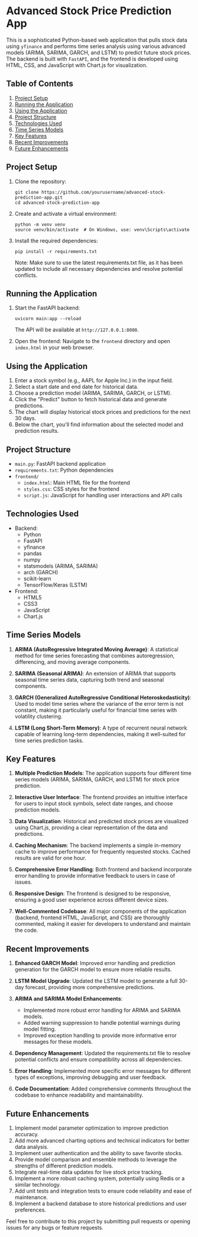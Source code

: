 # Advanced Stock Price Prediction App

This is a sophisticated Python-based web application that pulls stock data using `yfinance` and performs time series analysis using various advanced models (ARIMA, SARIMA, GARCH, and LSTM) to predict future stock prices. The backend is built with `FastAPI`, and the frontend is developed using HTML, CSS, and JavaScript with Chart.js for visualization.

## Table of Contents

1. [Project Setup](#project-setup)
2. [Running the Application](#running-the-application)
3. [Using the Application](#using-the-application)
4. [Project Structure](#project-structure)
5. [Technologies Used](#technologies-used)
6. [Time Series Models](#time-series-models)
7. [Key Features](#key-features)
8. [Recent Improvements](#recent-improvements)
9. [Future Enhancements](#future-enhancements)

## Project Setup

1. Clone the repository:
   ```
   git clone https://github.com/yourusername/advanced-stock-prediction-app.git
   cd advanced-stock-prediction-app
   ```

2. Create and activate a virtual environment:
   ```
   python -m venv venv
   source venv/bin/activate  # On Windows, use: venv\Scripts\activate
   ```

3. Install the required dependencies:
   ```
   pip install -r requirements.txt
   ```
   Note: Make sure to use the latest requirements.txt file, as it has been updated to include all necessary dependencies and resolve potential conflicts.

## Running the Application

1. Start the FastAPI backend:
   ```
   uvicorn main:app --reload
   ```
   The API will be available at `http://127.0.0.1:8000`.

2. Open the frontend:
   Navigate to the `frontend` directory and open `index.html` in your web browser.

## Using the Application

1. Enter a stock symbol (e.g., AAPL for Apple Inc.) in the input field.
2. Select a start date and end date for historical data.
3. Choose a prediction model (ARIMA, SARIMA, GARCH, or LSTM).
4. Click the "Predict" button to fetch historical data and generate predictions.
5. The chart will display historical stock prices and predictions for the next 30 days.
6. Below the chart, you'll find information about the selected model and prediction results.

## Project Structure

- `main.py`: FastAPI backend application
- `requirements.txt`: Python dependencies
- `frontend/`
  - `index.html`: Main HTML file for the frontend
  - `styles.css`: CSS styles for the frontend
  - `script.js`: JavaScript for handling user interactions and API calls

## Technologies Used

- Backend:
  - Python
  - FastAPI
  - yfinance
  - pandas
  - numpy
  - statsmodels (ARIMA, SARIMA)
  - arch (GARCH)
  - scikit-learn
  - TensorFlow/Keras (LSTM)
- Frontend:
  - HTML5
  - CSS3
  - JavaScript
  - Chart.js

## Time Series Models

1. **ARIMA (AutoRegressive Integrated Moving Average)**:
   A statistical method for time series forecasting that combines autoregression, differencing, and moving average components.

2. **SARIMA (Seasonal ARIMA)**:
   An extension of ARIMA that supports seasonal time series data, capturing both trend and seasonal components.

3. **GARCH (Generalized AutoRegressive Conditional Heteroskedasticity)**:
   Used to model time series where the variance of the error term is not constant, making it particularly useful for financial time series with volatility clustering.

4. **LSTM (Long Short-Term Memory)**:
   A type of recurrent neural network capable of learning long-term dependencies, making it well-suited for time series prediction tasks.

## Key Features

1. **Multiple Prediction Models**: The application supports four different time series models (ARIMA, SARIMA, GARCH, and LSTM) for stock price prediction.

2. **Interactive User Interface**: The frontend provides an intuitive interface for users to input stock symbols, select date ranges, and choose prediction models.

3. **Data Visualization**: Historical and predicted stock prices are visualized using Chart.js, providing a clear representation of the data and predictions.

4. **Caching Mechanism**: The backend implements a simple in-memory cache to improve performance for frequently requested stocks. Cached results are valid for one hour.

5. **Comprehensive Error Handling**: Both frontend and backend incorporate error handling to provide informative feedback to users in case of issues.

6. **Responsive Design**: The frontend is designed to be responsive, ensuring a good user experience across different device sizes.

7. **Well-Commented Codebase**: All major components of the application (backend, frontend HTML, JavaScript, and CSS) are thoroughly commented, making it easier for developers to understand and maintain the code.

## Recent Improvements

1. **Enhanced GARCH Model**: Improved error handling and prediction generation for the GARCH model to ensure more reliable results.

2. **LSTM Model Upgrade**: Updated the LSTM model to generate a full 30-day forecast, providing more comprehensive predictions.

3. **ARIMA and SARIMA Model Enhancements**: 
   - Implemented more robust error handling for ARIMA and SARIMA models.
   - Added warning suppression to handle potential warnings during model fitting.
   - Improved exception handling to provide more informative error messages for these models.

4. **Dependency Management**: Updated the requirements.txt file to resolve potential conflicts and ensure compatibility across all dependencies.

5. **Error Handling**: Implemented more specific error messages for different types of exceptions, improving debugging and user feedback.

6. **Code Documentation**: Added comprehensive comments throughout the codebase to enhance readability and maintainability.

## Future Enhancements

1. Implement model parameter optimization to improve prediction accuracy.
2. Add more advanced charting options and technical indicators for better data analysis.
3. Implement user authentication and the ability to save favorite stocks.
4. Provide model comparison and ensemble methods to leverage the strengths of different prediction models.
5. Integrate real-time data updates for live stock price tracking.
6. Implement a more robust caching system, potentially using Redis or a similar technology.
7. Add unit tests and integration tests to ensure code reliability and ease of maintenance.
8. Implement a backend database to store historical predictions and user preferences.

Feel free to contribute to this project by submitting pull requests or opening issues for any bugs or feature requests.
